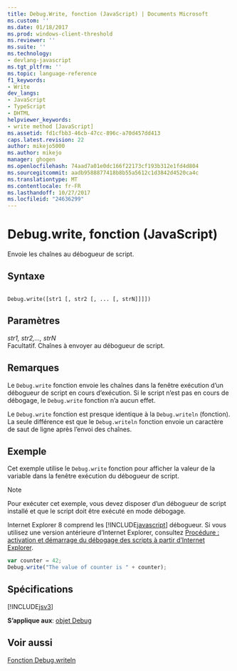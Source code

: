 ```yaml
---
title: Debug.Write, fonction (JavaScript) | Documents Microsoft
ms.custom: ''
ms.date: 01/18/2017
ms.prod: windows-client-threshold
ms.reviewer: ''
ms.suite: ''
ms.technology:
- devlang-javascript
ms.tgt_pltfrm: ''
ms.topic: language-reference
f1_keywords:
- Write
dev_langs:
- JavaScript
- TypeScript
- DHTML
helpviewer_keywords:
- write method [JavaScript]
ms.assetid: fd1cfbb3-46cb-47cc-896c-a70d457dd413
caps.latest.revision: 22
author: mikejo5000
ms.author: mikejo
manager: ghogen
ms.openlocfilehash: 74aad7a01e0dc166f22173cf193b312e1fd4d804
ms.sourcegitcommit: aadb9588877418b8b55a5612c1d3842d4520ca4c
ms.translationtype: MT
ms.contentlocale: fr-FR
ms.lasthandoff: 10/27/2017
ms.locfileid: "24636299"
---
```

# <a name="debugwrite-function-javascript"></a>Debug.write, fonction (JavaScript)
Envoie les chaînes au débogueur de script.  
  
## <a name="syntax"></a>Syntaxe  
  
```  
  
Debug.write([str1 [, str2 [, ... [, strN]]]])  
```  
  
## <a name="parameters"></a>Paramètres  
 *str1, str2,..., strN*  
 Facultatif. Chaînes à envoyer au débogueur de script.  
  
## <a name="remarks"></a>Remarques  
 Le `Debug.write` fonction envoie les chaînes dans la fenêtre exécution d’un débogueur de script en cours d’exécution. Si le script n’est pas en cours de débogage, le `Debug.write` fonction n’a aucun effet.  
  
 Le `Debug.write` fonction est presque identique à la `Debug.writeln` (fonction). La seule différence est que le `Debug.writeln` fonction envoie un caractère de saut de ligne après l’envoi des chaînes.  
  
## <a name="example"></a>Exemple  
 Cet exemple utilise le `Debug.write` fonction pour afficher la valeur de la variable dans la fenêtre exécution du débogueur de script.  
  
> [!NOTE]
>  Pour exécuter cet exemple, vous devez disposer d’un débogueur de script installé et que le script doit être exécuté en mode débogage.  
>   
>  Internet Explorer 8 comprend les [!INCLUDE[javascript](../../javascript/includes/javascript-md.md)] débogueur. Si vous utilisez une version antérieure d’Internet Explorer, consultez [Procédure : activation et démarrage du débogage des scripts à partir d’Internet Explorer](http://go.microsoft.com/fwlink/?LinkId=133801).  
  
```JavaScript  
var counter = 42;  
Debug.write("The value of counter is " + counter);  
```  
  
## <a name="requirements"></a>Spécifications  
 [!INCLUDE[jsv3](../../javascript/reference/includes/jsv3-md.md)]  
  
 **S’applique aux**: [objet Debug](../../javascript/reference/debug-object-javascript.md)  
  
## <a name="see-also"></a>Voir aussi  
 [Fonction Debug.writeln](../../javascript/reference/debug-writeln-function-javascript.md)